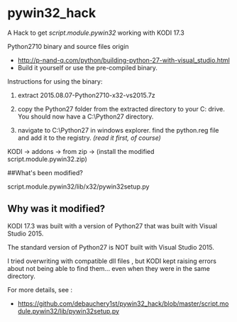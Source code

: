 # pywin32_hack

A Hack to get *script.module.pywin32*
working with KODI 17.3

Python2710 binary and source files origin 
- http://p-nand-q.com/python/building-python-27-with-visual_studio.html
- Build it yourself or use the pre-compiled binary.


Instructions for using the binary:

1. extract 2015.08.07-Python2710-x32-vs2015.7z 

2. copy the Python27 folder from the extracted directory to your C: drive.
You should now have a C:\Python27 directory.

3. navigate to C:\Python27 in windows explorer. 
find the python.reg file and add it to the registry. *(read it first, of course)*


KODI -> addons -> from zip -> 
(install the modified script.module.pywin32.zip)

##What's been modified?

script.module.pywin32/lib/x32/pywin32setup.py

## Why was it modified?

KODI 17.3 was built with a version of Python27
that was built with Visual Studio 2015.

The standard version of Python27 is NOT built with Visual Studio 2015.

I tried overwriting with compatible dll files , 
but KODI kept raising errors about not being able to find them...
 even when they were in the same directory. 

For more details, see : 
- https://github.com/debauchery1st/pywin32_hack/blob/master/script.module.pywin32/lib/pywin32setup.py
